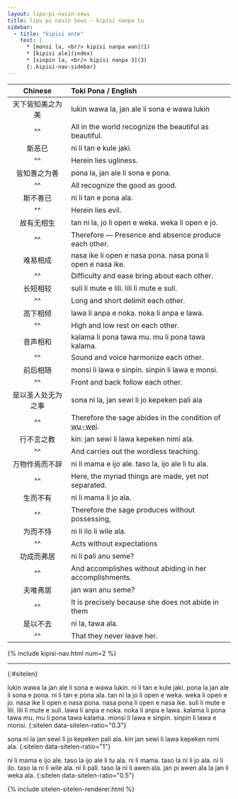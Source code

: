 ```yaml
---
layout: lipu-pi-nasin-sewi
title: lipu pi nasin Sewi — kipisi nanpa tu
sidebar:
  - title: "kipisi ante"
    text: |
      * [monsi la, <br/> kipisi nanpa wan](1)
      * [kipisi ale](index)
      * [sinpin la, <br/> kipisi nanpa 3](3)
      {:.kipisi-nav-sidebar}
---
```


| Chinese | Toki Pona / English
|:-:|:-
| 天下皆知美之为美   | lukin wawa la, jan ale li sona e wawa lukin
| ^^                 | All in the world recognize the beautiful as beautiful.
| 斯恶已             | ni li tan e kule jaki.
| ^^                 | Herein lies ugliness.
| 皆知善之为善       | pona la, jan ale li sona e pona.
| ^^                 | All recognize the good as good.
| 斯不善已           | ni li tan e pona ala.
| ^^                 | Herein lies evil.
| 故有无相生         | tan ni la, jo li open e weka. weka li open e jo.
| ^^                 | Therefore — Presence and absence produce each other.
| 难易相成           | nasa ike li open e nasa pona. nasa pona li open e nasa ike.
| ^^                 | Difficulty and ease bring about each other.
| 长短相较           | suli li mute e lili. lili li mute e suli.
| ^^                 | Long and short delimit each other.
| 高下相倾           | lawa li anpa e noka. noka li anpa e lawa.
| ^^                 | High and low rest on each other.
| 音声相和           | kalama li pona tawa mu. mu li pona tawa kalama.
| ^^                 | Sound and voice harmonize each other.
| 前后相随           | monsi li lawa e sinpin. sinpin li lawa e monsi.
| ^^                 | Front and back follow each other.
| 是以圣人处无为之事 | sona ni la, jan sewi li jo kepeken pali ala
| ^^                 | Therefore the sage abides in the condition of <abbr title="unattached-action">wu-wei</abbr>.
| 行不言之教         | kin: jan sewi li lawa kepeken nimi ala.
| ^^                 | And carries out the wordless teaching.
| 万物作焉而不辞     | ni li mama e ijo ale. taso la, ijo ale li tu ala.
| ^^                 | Here, the myriad things are made, yet not separated.
| 生而不有           | ni li mama li jo ala.
| ^^                 | Therefore the sage produces without possessing,
| 为而不恃           | ni li ilo li wile ala.
| ^^                 | Acts without expectations
| 功成而弗居         | ni li pali anu seme?
| ^^                 | And accomplishes without abiding in her accomplishments.
| 夫唯弗居           | jan wan anu seme?
| ^^                 | It is precisely because she does not abide in them
| 是以不去           | ni la, tawa ala.
| ^^                 | That they never leave her.

{% include kipisi-nav.html num=2 %}

-------
{:#sitelen}

lukin wawa la jan ale li sona e wawa lukin. ni li tan e kule jaki.
pona la jan ale li sona e pona. ni li tan e pona ala.
tan ni la jo li open e weka. weka li open e jo.
nasa ike li open e nasa pona. nasa pona li open e nasa ike.
suli li mute e lili. lili li mute e suli.
lawa li anpa e noka. noka li anpa e lawa.
kalama li pona tawa mu. mu li pona tawa kalama.
monsi li lawa e sinpin. sinpin li lawa e monsi.
{:sitelen data-sitelen-ratio="0.3"}

sona ni la jan sewi li jo kepeken pali ala.
kin jan sewi li lawa kepeken nimi ala.
{:sitelen data-sitelen-ratio="1"}

ni li mama e ijo ale. taso la ijo ale li tu ala.
ni li mama. taso la ni li jo ala.
ni li ilo. taso la ni li wile ala.
ni li pali. taso la ni li awen ala.
jan pi awen ala la jan li weka ala.
{:sitelen data-sitelen-ratio="0.5"}

{% include sitelen-sitelen-renderer.html %}
